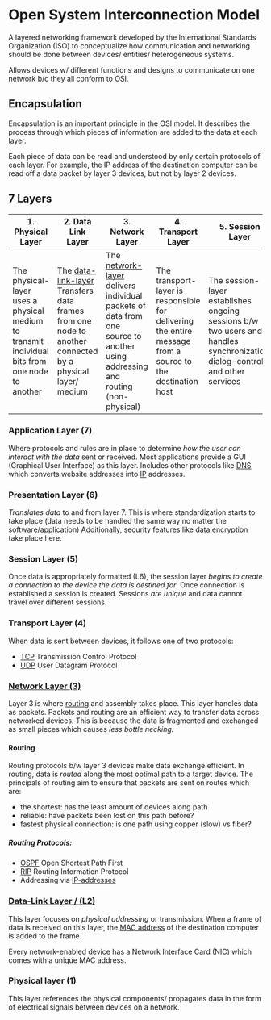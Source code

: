 
# Open System Interconnection Model
A layered networking framework developed by the International Standards Organization (ISO) to conceptualize how communication and networking should be done between devices/ entities/ heterogeneous systems.

Allows devices w/ different functions and designs to communicate on one network b/c they all conform to OSI.
## Encapsulation
Encapsulation is an important principle in the OSI model. It describes the process through which pieces of information are added to the data at each layer. 

Each piece of data can be read and understood by only certain protocols of each layer. For example, the IP address of the destination computer can be read off a data packet by layer 3 devices, but not by layer 2 devices.
## 7 Layers
| 1. Physical Layer                                                                              | 2. Data Link Layer                                                                                                                             | 3. Network Layer                                                                                                                                                 | 4. Transport Layer                                                                                         | 5. Session Layer                                                                                                             | 6. Presentation Layer                                                                                                    | 7. Application Layer                                                         |
| ---------------------------------------------------------------------------------------------- | ---------------------------------------------------------------------------------------------------------------------------------------------- | ---------------------------------------------------------------------------------------------------------------------------------------------------------------- | ---------------------------------------------------------------------------------------------------------- | ---------------------------------------------------------------------------------------------------------------------------- | ------------------------------------------------------------------------------------------------------------------------ | ---------------------------------------------------------------------------- |
| The physical-layer uses a physical medium to transmit individual bits from one node to another | The [data-link-layer](/networking/OSI/data-link-layer.md) Transfers data frames from one node to another connected by a physical layer/ medium | The [network-layer](/networking/OSI/network-layer.md) delivers individual packets of data from one source to another using addressing and routing (non-physical) | The transport-layer is responsible for delivering the entire message from a source to the destination host | The session-layer establishes ongoing sessions b/w two users and handles synchronization, dialog-control, and other services | The presentation-layer monitors syntax/ semantics of transmitted data including translation, compression, and encryption | The application-layer provides application program interface API to the user |
### Application Layer (7)
Where protocols and rules are in place to determine *how the user can interact with the data* sent or received. Most applications provide a GUI (Graphical User Interface) as this layer. Includes other protocols like [DNS](/networking/DNS/DNS.md) which converts website addresses into [IP](/networking/OSI/IP-addresses.md) addresses.
### Presentation Layer (6)
*Translates data* to and from layer 7. This is where standardization starts to take place (data needs to be handled the same way no matter the software/application) Additionally, security features like data encryption take place here.
### Session Layer (5)
Once data is appropriately formatted (L6), the session layer *begins to create a connection to the device the data is destined for*. Once connection is established a session is created. Sessions *are unique* and data cannot travel over different sessions.
### Transport Layer (4)
When data is sent between devices, it follows one of two protocols:
- [TCP](/networking/protocols/TCP.md) Transmission Control Protocol
- [UDP](/networking/protocols/UDP.md) User Datagram Protocol
### [Network Layer (3)](/networking/OSI/network-layer.md)
Layer 3 is where [routing](networking/routing/routing-table.md) and assembly takes place. This layer handles data as packets. Packets and routing are an efficient way to transfer data across networked devices. This is because the data is fragmented and exchanged as small pieces which causes *less bottle necking.*
#### Routing
Routing protocols b/w layer 3 devices make data exchange efficient. In routing, data is *routed* along the most optimal path to a target device. The principals of routing aim to ensure that packets are sent on routes which are:
- the shortest: has the least amount of devices along path
- reliable: have packets been lost on this path before?
- fastest physical connection: is one path using copper (slow) vs fiber?
##### Routing Protocols:
- [OSPF](/networking/protocols/OSPF.md) Open Shortest Path First
- [RIP](/networking/protocols/RIP.md) Routing Information Protocol
- Addressing via [IP-addresses](/networking/OSI/IP-addresses.md)
### [Data-Link Layer / (L2)](/networking/OSI/data-link-layer.md)
This layer focuses on *physical addressing* or transmission. When a frame of data is received on this layer, the [MAC address](/networking/OSI/MAC-addresses.md) of the destination computer is added to the frame.

Every network-enabled device has a Network Interface Card (NIC) which comes with a unique MAC address.
### Physical layer (1)
This layer references the physical components/ propagates data in the form of electrical signals between devices on a network.
